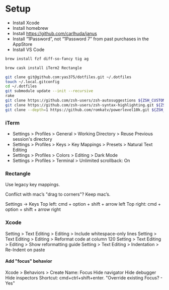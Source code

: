 # Setup

- Install Xcode
- Install homebrew
- Install https://github.com/carlhuda/janus
- Install “1Password”, not “1Password 7” from past purchases in the AppStore
- Install VS Code

```sh
brew install fzf diff-so-fancy tig ag

brew cask install iTerm2 Rectangle

git clone git@github.com:yas375/dotfiles.git ~/.dotfiles
touch ~/.local.gitconfig
cd ~/.dotfiles
git submodule update --init --recursive
rake
git clone https://github.com/zsh-users/zsh-autosuggestions ${ZSH_CUSTOM:-~/.oh-my-zsh/custom}/plugins/zsh-autosuggestions
git clone https://github.com/zsh-users/zsh-syntax-highlighting.git ${ZSH_CUSTOM:-~/.oh-my-zsh/custom}/plugins/zsh-syntax-highlighting
git clone --depth=1 https://github.com/romkatv/powerlevel10k.git ${ZSH_CUSTOM:-$HOME/.oh-my-zsh/custom}/themes/powerlevel10k
```

### iTerm

* Settings > Profiles > General > Working Directory > Reuse Previous session's directory
* Settings > Profiles > Keys > Key Mappings > Presets > Natural Text Editing
* Settings > Profiles > Colors > Editing > Dark Mode
* Settings > Profiles > Terminal > Unlimited scrollback: On

### Rectangle

Use legacy key mappings.

Conflict with mac’s "drag to corners"? Keep mac’s.

Settings -> Keys
Top left: cmd + option + shift + arrow left
Top right:  cmd + option + shift + arrow right

### Xcode

Setting > Text Editing > Editing > Include whitespace-only lines
Setting > Text Editing > Editing > Reformat code at column 120
Setting > Text Editing > Editing > Show reformatting guide
Setting > Text Editing > Indentation > Re-Indent on paste

#### Add "focus" behavior

Xcode > Behaviors > Create
Name: Focus
Hide navigator
Hide debugger
Hide inspectors
Shortcut: cmd+ctrl+shift+enter. "Override existing Focus? - Yes"
